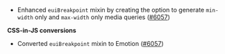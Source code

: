 - Enhanced `euiBreakpoint` mixin by creating the option to generate `min-width` only and `max-width` only media queries ([#6057](https://github.com/elastic/eui/pull/6057))

**CSS-in-JS conversions**

- Converted `euiBreakpoint` mixin to Emotion ([#6057](https://github.com/elastic/eui/pull/6057))